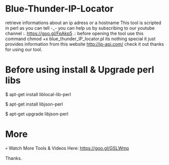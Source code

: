 # Blue-Thunder-IP-Locator
retrieve informations about an ip adress or a hostname This tool is scripted in perl as you can tell -_- you can help us by subscribing to our youtube channel :. https://goo.gl/FpAkp5 .: before opening the tool use this command chmod +x blue_thunder_IP_locator.pl its nothing special it just provides information from this website http://ip-api.com/ check it out thanks for using our tool.


# Before using install & Upgrade perl libs

$ apt-get install liblocal-lib-perl

$ apt-get install libjson-perl

$ apt-get upgrade libjson-perl




# More
💀 Watch More Tools & Videos Here: https://goo.gl/GSLWmp


Thanks.
